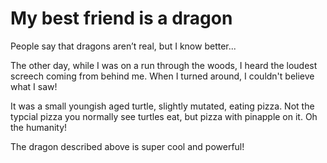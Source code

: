 # My best friend is a dragon
People say that dragons aren’t real, but I know better...

The other day, while I was on a run through the woods, I heard the loudest screech coming from behind me. When I turned around, I couldn't believe what I saw!

It was a small youngish aged turtle, slightly mutated, eating pizza. Not the typcial pizza you normally see turtles eat, but pizza with pinapple on it. Oh the humanity!

The dragon described above is super cool and powerful!